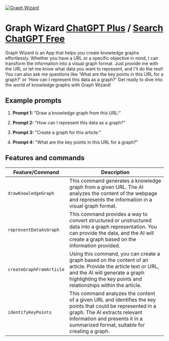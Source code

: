 
[![Graph Wizard](https://files.oaiusercontent.com/file-ZwvSCkc3aDVRCM4wNTmsZezU?se=2123-10-18T19%3A20%3A52Z&sp=r&sv=2021-08-06&sr=b&rscc=max-age%3D31536000%2C%20immutable&rscd=attachment%3B%20filename%3D4fe79f0f-e485-402d-8842-7896874ec328.png&sig=qhPXsPFT7NK7DjZauQazkgJ82cyEEJMvotqCwLZb5u4%3D)](https://chat.openai.com/g/g-ZzPFAQ3ei-graph-wizard)

# Graph Wizard [ChatGPT Plus](https://chat.openai.com/g/g-ZzPFAQ3ei-graph-wizard) / [Search ChatGPT Free](https://gptcall.net/index.html#/?search=Graph%20Wizard)

Graph Wizard is an App that helps you create knowledge graphs effortlessly. Whether you have a URL or a specific objective in mind, I can transform the information into a visual graph format. Just provide me with the URL or let me know what data you want to represent, and I'll do the rest! You can also ask me questions like 'What are the key points in this URL for a graph?' or 'How can I represent this data as a graph?' Get ready to dive into the world of knowledge graphs with Graph Wizard!

## Example prompts

1. **Prompt 1:** "Draw a knowledge graph from this URL:"

2. **Prompt 2:** "How can I represent this data as a graph?"

3. **Prompt 3:** "Create a graph for this article:"

4. **Prompt 4:** "What are the key points in this URL for a graph?"


## Features and commands

| Feature/Command | Description |
| --- | --- |
| `drawKnowledgeGraph` | This command generates a knowledge graph from a given URL. The AI analyzes the content of the webpage and represents the information in a visual graph format. |
| `representDataAsGraph` | This command provides a way to convert structured or unstructured data into a graph representation. You can provide the data, and the AI will create a graph based on the information provided. |
| `createGraphFromArticle` | Using this command, you can create a graph based on the content of an article. Provide the article text or URL, and the AI will generate a graph highlighting the key points and relationships within the article. |
| `identifyKeyPoints` | This command analyzes the content of a given URL and identifies the key points that could be represented in a graph. The AI extracts relevant information and presents it in a summarized format, suitable for creating a graph. |


